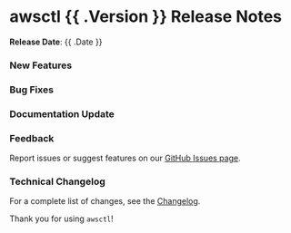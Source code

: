 # awsctl {{ .Version }} Release Notes

**Release Date**: {{ .Date }}

### New Features

### Bug Fixes

### Documentation Update

### Feedback

Report issues or suggest features on our [GitHub Issues page](https://github.com/berrybytes/awsctl/issues).

### Technical Changelog

For a complete list of changes, see the [Changelog](https://github.com/berrybytes/awsctl/blob/develop/CHANGELOG.md).

Thank you for using `awsctl`!
